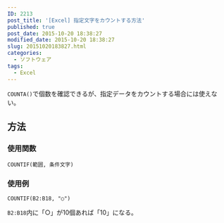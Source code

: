 ```yaml
---
ID: 2213
post_title: '[Excel] 指定文字をカウントする方法'
published: true
post_date: 2015-10-20 18:38:27
modified_date: 2015-10-20 18:38:27
slug: 20151020183827.html
categories:
  - ソフトウェア
tags:
  - Excel
---
```

<code>COUNTA()</code>で個数を確認できるが、指定データをカウントする場合には使えない。
<!--more-->
<h2>方法</h2>
<h3>使用関数</h3>
<pre class=""><code>COUNTIF(範囲, 条件文字)</code></pre>

<h3>使用例</h3>
<pre class=""><code>COUNTIF(B2:B18, "○")</code></pre>
<code>B2:B18</code>内に「○」が10個あれば「10」になる。